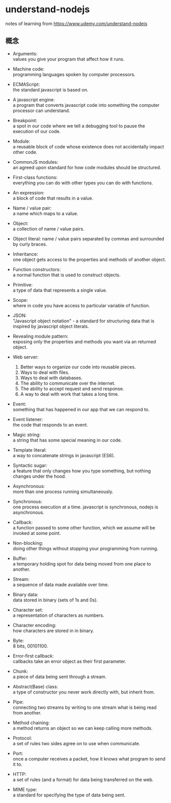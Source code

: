 # understand-nodejs
notes of learning from https://www.udemy.com/understand-nodejs

## 概念

* Arguments:  
  values you give your program that affect how it runs.

* Machine code:  
  programming languages spoken by computer processors.

* ECMAScript:  
  the standard javascript is based on.

* A javascript engine:  
  a program that converts javascript code into something the computer processor can understand.

* Breakpoint:  
  a spot in our code where we tell a debugging tool to pause the execution of our code.

* Module:  
  a reusable block of code whose existence does not accidentally impact other code.

* CommonJS modules:  
  an agreed upon standard for how code modules should be structured.

* First-class functions:  
  everything you can do with other types you can do with functions.

* An expression:  
  a block of code that results in a value.

* Name / value pair:  
  a name which maps to a value.

* Object:  
  a collection of name / value pairs.

* Object literal:
  name / value pairs separated by commas and surrounded by curly braces.

* Inheritance:  
  one object gets access to the properties and methods of another object.

* Function constructors:  
  a normal function that is used to construct objects.

* Primitive:  
  a type of data that represents a single value.

* Scope:  
  where in code you have access to particular variable of function.

* JSON:  
  "Javascript object notation" - a standard for structuring data that is inspired by javascript object literals.

* Revealing module pattern:  
  exposing only the properties and methods you want via an returned object.

* Web server:  
  1. Better ways to organize our code into reusable pieces.
  2. Ways to deal with files.
  3. Ways to deal with databases.
  4. The ability to communicate over the internet.
  5. The ability to accept request and send response.
  6. A way to deal with work that takes a long time.

* Event:  
  something that has happened in our app that we can respond to.

* Event listener:  
  the code that responds to an event.

* Magic string:  
  a string that has some special meaning in our code.

* Template literal:  
  a way to concatenate strings in javascript (ES6).

* Syntactic sugar:  
  a feature that only changes how you type something, but nothing changes under the hood.

* Asynchronous:  
  more than one process running simultaneously.

* Synchronous:  
  one process execution at a time.
  javascript is synchronous, nodejs is asynchronous.

* Callback:  
  a function passed to some other function, which we assume will be invoked at some point.

* Non-blocking:  
  doing other things without stopping your programming from running.

* Buffer:  
  a temporary holding spot for data being moved from one place to another.

* Stream:  
  a sequence of data made available over time.

* Binary data:  
  data stored in binary (sets of 1s and 0s).

* Character set:  
  a representation of characters as numbers.

* Character encoding:  
  how characters are stored in in binary.

* Byte:  
  8 bits, 00101100.

* Error-first callback:  
  callbacks take an error object as their first parameter.

* Chunk:  
  a piece of data being sent through a stream.

* Abstract(Base) class:  
  a type of constructor you never work directly with, but inherit from.

* Pipe:  
  connecting two streams by writing to one stream what is being read from another.

* Method chaining:  
  a method returns an object so we can keep calling more methods.

* Protocol:  
  a set of rules two sides agree on to use when communicate.

* Port:  
  once a computer receives a packet, how it knows what program to send it to.

* HTTP:  
  a set of rules (and a format) for data being transferred on the web.

* MIME type:  
  a standard for specifying the type of data being sent.
